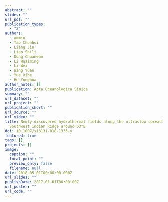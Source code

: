 ```yaml
---
abstract: ""
slides: ""
url_pdf: ""
publication_types:
  - "2"
authors:
  - admin
  - Tao Chunhui
  - Liang Jin
  - Liao Shili
  - Dong Chuanwan
  - Li Huaiming
  - Li Wei
  - Wang Yuan
  - Yue Xihe
  - He Yonghua
author_notes: []
publication: Acta Oceanologica Sinica
summary: ""
url_dataset: ""
url_project: ""
publication_short: ""
url_source: ""
url_video: ""
title: Newly discovered hydrothermal fields along the ultraslow-spreading
  Southwest Indian Ridge around 63°E
doi: 10.1007/s13131-018-1333-y
featured: true
tags: []
projects: []
image:
  caption: ""
  focal_point: ""
  preview_only: false
  filename: null
date: 2018-05-01T00:00:00.000Z
url_slides: ""
publishDate: 2017-01-01T00:00:00Z
url_poster: ""
url_code: ""
---
```

